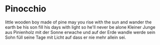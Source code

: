 # Pinocchio
little wooden boy made of pine  may you rise with the sun and wander the earth be his son fill his days with light  so he'll never be alone  Kleiner Junge aus Pinienholz mit der Sonne erwache und auf der Erde wandle werde sein Sohn füll seine Tage mit Licht  auf dass er nie mehr allein sei.
